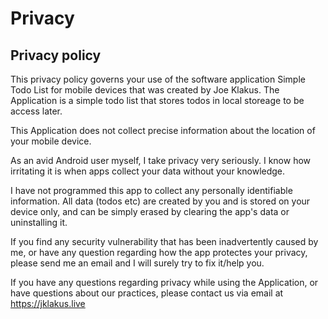 # Privacy

## Privacy policy

This privacy policy governs your use of the software application Simple Todo List for mobile devices that was created by Joe Klakus. The Application is a simple todo list that stores todos in local storeage to be access later.

This Application does not collect precise information about the location of your mobile device. 

As an avid Android user myself, I take privacy very seriously. I know how irritating it is when apps collect your data without your knowledge.

I have not programmed this app to collect any personally identifiable information. All data (todos etc) are created by you and is stored on your device only, and can be simply erased by clearing the app's data or uninstalling it.

If you find any security vulnerability that has been inadvertently caused by me, or have any question regarding how the app protectes your privacy, please send me an email and I will surely try to fix it/help you.

If you have any questions regarding privacy while using the Application, or have questions about our practices, please contact us via email at https://jklakus.live
